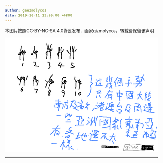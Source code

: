 ```yaml
---
author: geezmolycos
date: 2019-10-11 22:30:00 +0800
---
```


本图片按照CC-BY-NC-SA 4.0协议发布，画家gizmolycos，转载请保留该声明

![](/assets/images/qq-zone/2019-10-11-count.png)

--- 

